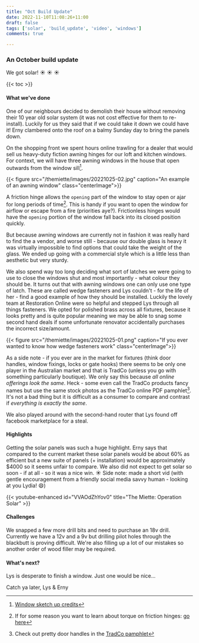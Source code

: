 ```yaml
---
title: "Oct Build Update"
date: 2022-11-10T11:08:26+11:00
draft: false
tags: ['solar', 'build_update', 'video', 'windows']
comments: true

---
```

### An October build update
We got solar! ☀️ ☀️ ☀️

{{< toc >}}

#### What we've done
One of our neighbours decided to demolish their house without removing their 10 year old solar system (it was not cost effective for them to re-install). Luckily for us they said that if we could take it down we could have it! Erny clambered onto the roof on a balmy Sunday day to bring the panels down. 

On the shopping front we spent hours online trawling for a dealer that would sell us heavy-duty fiction awning hinges for our loft and kitchen windows. For context, we will have three awning windows in the house that open outwards from the window sill[^1]. 

{{< figure src="/themiette/images/20221025-02.jpg" caption="An example of an awning window" class="centerImage">}}

<insert image of awning windows here>


A friction hinge allows the `opening` part of the window to stay open or ajar for long periods of time[^2]. This is handy if you want to open the window for airflow or escape from a fire (priorities aye?). Frictionless hinges would have the `opening` portion of the window fall back into its closed position quickly. 

But because awning windows are currently not in fashion it was really hard to find the a vendor, and worse still - because our double glass is heavy it was virtually impossible to find options that could take the weight of the glass. We ended up going with a commercial style which is a little less than aesthetic but very sturdy.   

We also spend way too long deciding what sort of latches we were going to use to close the windows shut and most importantly - what colour they should be. It turns out that with awning windows one can only use one type of latch. These are called wedge fasteners and Lys couldn't - for the life of her - find a good example of how they should be installed. Luckily the lovely team at Restoration Online were so helpful and stepped Lys through all things fasteners. We opted for polished brass across all fixtures, because it looks pretty and is quite popular meaning we may be able to snag some second hand deals if some unfortunate renovator accidentally purchases the incorrect size/amount. 

{{< figure src="/themiette/images/20221025-01.png" caption="If you ever wanted to know how wedge fasteners work" class="centerImage">}}

<insert image of wedge fastener here>

As a side note - if you ever are in the market for fixtures (think door handles, window fixings, locks or gate hooks) there seems to be only one player in the Australian market and that is TradCo (unless you go with something particularly boutique). We only say this because _all online offerings look the same_. Heck - some even call the TradCo products fancy names but use the same stock photos as the TradCo online PDF pamphlet[^3]. It's not a bad thing but it is difficult as a consumer to compare and contrast if _everything is exactly the same_.

We also played around with the second-hand router that Lys found off facebook marketplace for a steal.


#### Highlights
Getting the solar panels was such a huge highlight. Erny says that compared to the current market these solar panels would be about 60% as efficient but a new suite of panels (+ installation) would be approximately $4000 so it seems unfair to compare. We also did not expect to get solar so soon - if at all - so it was a nice win. ☀️ Side note: made a short vid (with gentle encouragement from a friendly social media savvy human - looking at you Lydia! :smile:)

{{< youtube-enhanced id="VVAOdZhYov0" title="The Miette: Operation Solar" >}}


#### Challenges
We snapped a few more drill bits and need to purchase an 18v drill. Currently we have a 12v and a 9v but drilling pilot holes through the blackbutt is proving difficult. We're also filling up a lot of our mistakes so another order of wood filler may be required.

#### What's next?
Lys is desperate to finish a window. Just one would be nice... 


Catch ya later,
Lys & Erny

[^1]: [Window sketch up credits](https://3dwarehouse.sketchup.com/model/b15f3ea3-960c-4116-81da-5db2b5b4027f/Awning-Window-600x600)


[^2]: If for some reason you want to learn about torque on friction hinges: [go here](https://www.iqsdirectory.com/articles/hinges/friction-hinges.html)

[^3]: Check out pretty door handles in the [TradCo pamphlet](https://www.tradco.com.au/)


